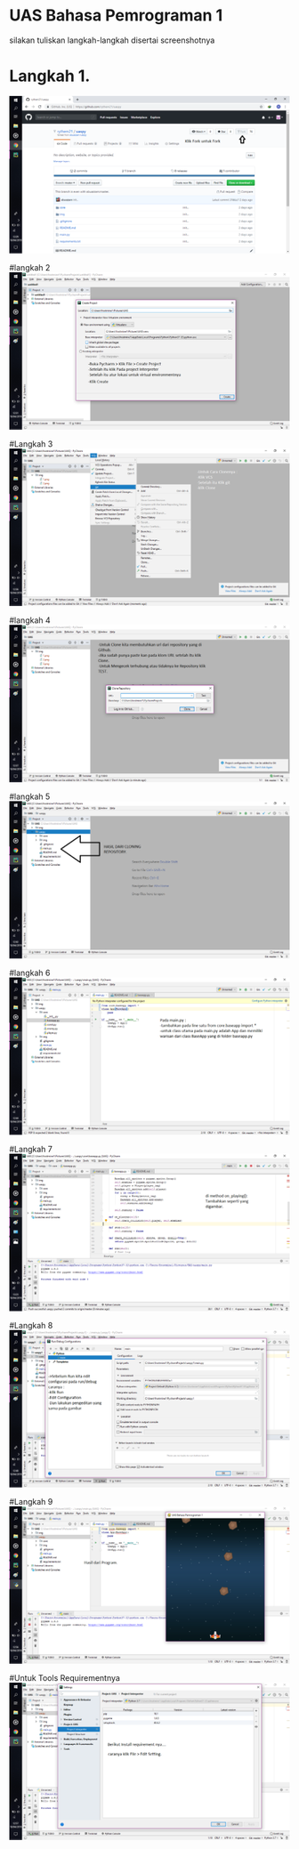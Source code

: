 # UAS Bahasa Pemrograman 1

silakan tuliskan langkah-langkah disertai screenshotnya

# Langkah 1.

![alt text](img/1.png)

#langkah 2 
![alt text](img/2.png)

#Langkah 3
![alt text](img/3.png)

#langkah 4
![alt text](img/4.png)

#langkah 5
![alt text](img/5.png)

#langkah 6
![alt text](img/6.png)

#Langkah 7
![alt text](img/9.png)

#Langkah 8 
![alt text](img/7.png)

#Langkah 9 
![alt text](img/8.png)

#Untuk Tools Requirementnya 
![alt text](img/0.png)
